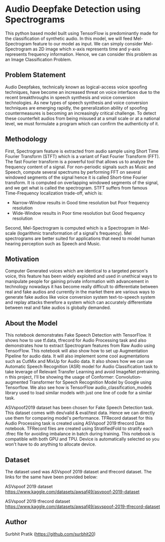 
# Audio Deepfake Detection using Spectrograms

This python based model built using TensorFlow is predominantly made for the classification of synthetic audio. In this model,  we will feed Mel-Spectrogram feature to our model as input. We can simply consider Mel-Spectrogram as 2D image which x-axis represents time and y-axis represents frequency information. Hence, we can consider this problem as an Image Classification Problem. 


## Problem Statement

Audio Deepfakes, technically known as logical-access voice spoofing techniques, have become an increased threat on voice interfaces due to the recent breakthroughs in speech synthesis and voice conversion technologies. As new types of speech synthesis and voice conversion techniques are emerging rapidly, the generalization ability of spoofing countermeasures is becoming an increasingly critical challenge. To detect these counterfeit audios from being misused at a small scale or at a national level, we must formulate a program which can confirm the authenticity of it.


## Methodology

First, Spectrogram feature is extracted from audio sample using Short Time Fourier Transform (STFT) which is a variant of Fast Fourier Transform (FFT). The fast Fourier transform is a powerful tool that allows us to analyze the frequency content of a signal. For non-periodic signals such as Music and Speech, compute several spectrums by performing FFT on several windowed segments of the signal hence it is called Short-time Fourier transform. It is computed on overlapping windowed segments of the signal, and we get what is called the spectrogram. STFT suffers from famous Time-Frequency localization trade-off, which is:

* Narrow-Window results in Good time resolution but Poor
          frequency resolution
* Wide-Window results in Poor time resolution but Good
          frequency resolution

Second, Mel-Spectrogram is computed which is a Spectrogram in Mel-scale (logarithmic transformation of a signal's frequency). Mel spectrograms are better suited for applications that need to model human hearing perception such as Speech and Music.

## Motivation

Computer Generated voices which are identical to a targeted person's voice, this feature has been widely exploited and used in unethical ways to  manipulate people for gaining private information with advancement in technology nowadays it has become really difficult to differentiate between  real and fake audios and currently in the market there are various ways to generate fake audios like voice conversion system text-to-speech system and  replay attacks therefore a system which can accurately differentiate between real and fake audios is globally demanded.

## About the Model

This notebook demonstrates Fake Speech Detection with TensorFlow. It shows how to use tf.data, tfrecord for Audio Processing task and also demonstrates how to extract Spectrogram features from Raw Audio using TensorFlow. This notebook will also show how to set up Augmentation Pipeline for audio data. It will also implement some cool augmentations such as CutMix and MixUp for Audio data. It also shows how we can use Automatic Speech Recognition (ASR) model for Audio Classification task to take leverage of Relevant Transfer Learning and avoid ImageNet pretraining. n this project, I'll be showing the usage of Conformer: Convolution-augmented Transformer for Speech Recognition Model by Google using Tensorflow. We also see how is TensorFlow audio_classification_models library used to load similar models with just one line of code for a similar task.


ASVspoof2019 dataset has been chosen for Fake Speech Detection task. This dataset comes with dev/valid & eval/test data. Hence we can directly use them for comparing model's performance. TFRecord dataset for this Audio Processing task is created using ASVspoof 2019 tfrecord Data notebook. TFRecord files are created using StratifiedFold to stratify each .tfrec file for avoiding imbalance in batch during training. This notebook is compatible with both GPU and TPU. Device is automatically selected so you won't have to do anything to allocate device.

## Dataset

The dataset used was ASVspoof 2019 dataset and tfrecord dataset. The links for the same have been provided below:

ASVspoof 2019 dataset   
https://www.kaggle.com/datasets/awsaf49/asvpoof-2019-dataset

ASVspoof 2019 tfrecord dataset  
https://www.kaggle.com/datasets/awsaf49/asvspoof-2019-tfrecord-dataset

## Author

Surbhit Pratik (https://github.com/surbhit20)
